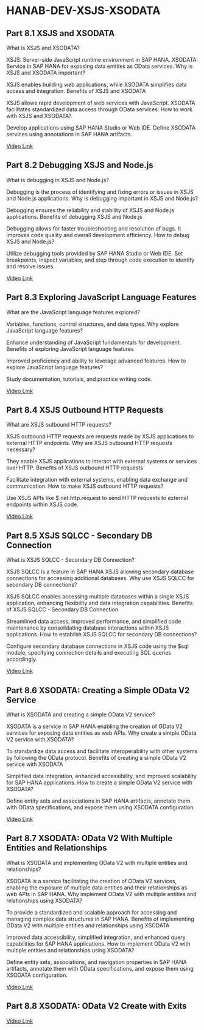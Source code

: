 # HANAB-DEV-XSJS-XSODATA

## Part 8.1 XSJS and XSODATA

What is XSJS and XSODATA?

XSJS: Server-side JavaScript runtime environment in SAP HANA.
XSODATA: Service in SAP HANA for exposing data entities as OData services.
Why is XSJS and XSODATA important?

XSJS enables building web applications, while XSODATA simplifies data access and integration.
Benefits of XSJS and XSODATA

XSJS allows rapid development of web services with JavaScript.
XSODATA facilitates standardized data access through OData services.
How to work with XSJS and XSODATA?

Develop applications using SAP HANA Studio or Web IDE.
Define XSODATA services using annotations in SAP HANA artifacts.


[Video Link](https://www.youtube.com/watch?v=0md3wyOQ59g&list=PL6RpkC85SLQABOpzhd7WI-hMpy99PxUo0&index=98)



## Part 8.2 Debugging XSJS and Node.js

What is debugging in XSJS and Node.js?

Debugging is the process of identifying and fixing errors or issues in XSJS and Node.js applications.
Why is debugging important in XSJS and Node.js?

Debugging ensures the reliability and stability of XSJS and Node.js applications.
Benefits of debugging XSJS and Node.js

Debugging allows for faster troubleshooting and resolution of bugs.
It improves code quality and overall development efficiency.
How to debug XSJS and Node.js?

Utilize debugging tools provided by SAP HANA Studio or Web IDE.
Set breakpoints, inspect variables, and step through code execution to identify and resolve issues.

[Video Link](https://www.youtube.com/watch?v=3xjQObWgXfI&list=PL6RpkC85SLQABOpzhd7WI-hMpy99PxUo0&index=97)



## Part 8.3 Exploring JavaScript Language Features

What are the JavaScript language features explored?

Variables, functions, control structures, and data types.
Why explore JavaScript language features?

Enhance understanding of JavaScript fundamentals for development.
Benefits of exploring JavaScript language features

Improved proficiency and ability to leverage advanced features.
How to explore JavaScript language features?

Study documentation, tutorials, and practice writing code.

[Video Link](https://www.youtube.com/watch?v=U8kD0IAEXzc&list=PL6RpkC85SLQABOpzhd7WI-hMpy99PxUo0&index=96)



## Part 8.4 XSJS Outbound HTTP Requests

What are XSJS outbound HTTP requests?

XSJS outbound HTTP requests are requests made by XSJS applications to external HTTP endpoints.
Why are XSJS outbound HTTP requests necessary?

They enable XSJS applications to interact with external systems or services over HTTP.
Benefits of XSJS outbound HTTP requests

Facilitate integration with external systems, enabling data exchange and communication.
How to make XSJS outbound HTTP requests?

Use XSJS APIs like $.net.http.request to send HTTP requests to external endpoints within XSJS code.

[Video Link](https://www.youtube.com/watch?v=41tYpt7ecSc&list=PL6RpkC85SLQABOpzhd7WI-hMpy99PxUo0&index=95)


## Part 8.5 XSJS SQLCC - Secondary DB Connection

What is XSJS SQLCC - Secondary DB Connection?

XSJS SQLCC is a feature in SAP HANA XSJS allowing secondary database connections for accessing additional databases.
Why use XSJS SQLCC for secondary DB connections?

XSJS SQLCC enables accessing multiple databases within a single XSJS application, enhancing flexibility and data integration capabilities.
Benefits of XSJS SQLCC - Secondary DB Connection

Streamlined data access, improved performance, and simplified code maintenance by consolidating database interactions within XSJS applications.
How to establish XSJS SQLCC for secondary DB connections?

Configure secondary database connections in XSJS code using the $sql module, specifying connection details and executing SQL queries accordingly.

[Video Link](https://www.youtube.com/watch?v=agYslBhqBn4&list=PL6RpkC85SLQABOpzhd7WI-hMpy99PxUo0&index=94)


## Part 8.6 XSODATA: Creating a Simple OData V2 Service

What is XSODATA and creating a simple OData V2 service?

XSODATA is a service in SAP HANA enabling the creation of OData V2 services for exposing data entities as web APIs.
Why create a simple OData V2 service with XSODATA?

To standardize data access and facilitate interoperability with other systems by following the OData protocol.
Benefits of creating a simple OData V2 service with XSODATA

Simplified data integration, enhanced accessibility, and improved scalability for SAP HANA applications.
How to create a simple OData V2 service with XSODATA?

Define entity sets and associations in SAP HANA artifacts, annotate them with OData specifications, and expose them using XSODATA configuration.

[Video Link](https://www.youtube.com/watch?v=rPNURKbpxak&list=PL6RpkC85SLQABOpzhd7WI-hMpy99PxUo0&index=93)


## Part 8.7 XSODATA: OData V2 With Multiple Entities and Relationships

What is XSODATA and implementing OData V2 with multiple entities and relationships?

XSODATA is a service facilitating the creation of OData V2 services, enabling the exposure of multiple data entities and their relationships as web APIs in SAP HANA.
Why implement OData V2 with multiple entities and relationships using XSODATA?

To provide a standardized and scalable approach for accessing and managing complex data structures in SAP HANA.
Benefits of implementing OData V2 with multiple entities and relationships using XSODATA

Improved data accessibility, simplified integration, and enhanced query capabilities for SAP HANA applications.
How to implement OData V2 with multiple entities and relationships using XSODATA?

Define entity sets, associations, and navigation properties in SAP HANA artifacts, annotate them with OData specifications, and expose them using XSODATA configuration.

[Video Link](https://www.youtube.com/watch?v=MWxNLLYTeaI&list=PL6RpkC85SLQABOpzhd7WI-hMpy99PxUo0&index=92)

## Part 8.8 XSODATA: OData V2 Create with Exits



[Video Link](https://www.youtube.com/watch?v=jdTPoh6VVG4&list=PL6RpkC85SLQABOpzhd7WI-hMpy99PxUo0&index=91)